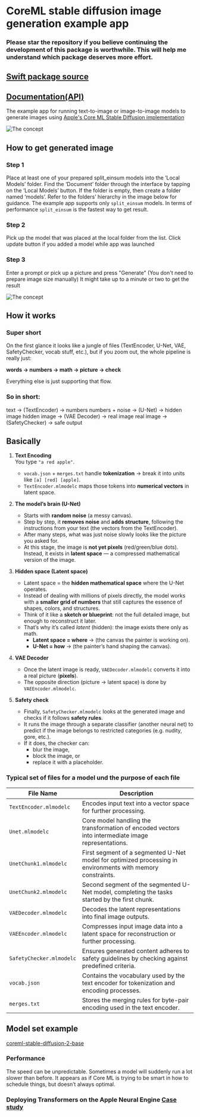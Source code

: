# CoreML stable diffusion image generation example app
### Please star the repository if you believe continuing the development of this package is worthwhile. This will help me understand which package deserves more effort.


## [Swift package source](https://github.com/swiftuiux/coreml-stable-diffusion-swift)
## [Documentation(API)](https://swiftpackageindex.com/swiftuiux/coreml-stable-diffusion-swift/main/documentation/coreml_stable_diffusion_swift)

The example app for running text-to-image or image-to-image models to generate images using [Apple's Core ML Stable Diffusion implementation](https://github.com/apple/ml-stable-diffusion)

![The concept](https://github.com/swiftuiux/coreml-stable-diffusion-swift-example/blob/main/img/img_08.gif)

 ## How to get generated image

### Step 1 
Place at least one of your prepared split_einsum models into the ‘Local Models’ folder. Find the ‘Document’ folder through the interface by tapping on the ‘Local Models’ button. If the folder is empty, then create a folder named ‘models’. Refer to the folders’ hierarchy in the image below for guidance.
The example app supports only ``split_einsum`` models. In terms of performance ``split_einsum`` is the fastest way to get result.
### Step 2
Pick up the model that was placed at the local folder from the list. Click update button if you added a model while app was launched
### Step 3 
Enter a prompt or pick up a picture and press "Generate" (You don't need to prepare image size manually) It might take up to a minute or two to get the result

![The concept](https://github.com/swiftuiux/coreml-stable-diffusion-swift-example/blob/main/img/img_03.png)

## How it works

### Super short
On the first glance it looks like a jungle of files (TextEncoder, U-Net, VAE, SafetyChecker, vocab stuff, etc.), but if you zoom out, the whole pipeline is really just:

**words → numbers → math → picture → check**

Everything else is just supporting that flow.

### So in short:
text → (TextEncoder) → numbers
numbers + noise → (U-Net) → hidden image
hidden image → (VAE Decoder) → real image
real image → (SafetyChecker) → safe output

## Basically

1. **Text Encoding**  
   You type `"a red apple"`.  
   - `vocab.json` + `merges.txt` handle **tokenization** → break it into units like `[a] [red] [apple]`.  
   - `TextEncoder.mlmodelc` maps those tokens into **numerical vectors** in latent space.  

2. **The model’s brain (U-Net)**  
   - Starts with **random noise** (a messy canvas).  
   - Step by step, it **removes noise** and **adds structure**, following the instructions from your text (the vectors from the TextEncoder).  
   - After many steps, what was just noise slowly looks like the picture you asked for.  
   - At this stage, the image is **not yet pixels** (red/green/blue dots). Instead, it exists in **latent space** — a compressed mathematical version of the image.  

3. **Hidden space (Latent space)**  
   - Latent space = the **hidden mathematical space** where the U-Net operates.  
   - Instead of dealing with millions of pixels directly, the model works with a **smaller grid of numbers** that still captures the essence of shapes, colors, and structures.  
   - Think of it like a **sketch or blueprint**: not the full detailed image, but enough to reconstruct it later.  
   - That’s why it’s called *latent* (hidden): the image exists there only as math.  
     - **Latent space = where** → (the canvas the painter is working on).  
     - **U-Net = how** → (the painter’s hand shaping the canvas).  

4. **VAE Decoder**  
   - Once the latent image is ready, `VAEDecoder.mlmodelc` converts it into a real picture (**pixels**).  
   - The opposite direction (picture → latent space) is done by `VAEEncoder.mlmodelc`.  

5. **Safety check**  
   - Finally, `SafetyChecker.mlmodelc` looks at the generated image and checks if it follows **safety rules**.  
   - It runs the image through a separate classifier (another neural net) to predict if the image belongs to restricted categories (e.g. nudity, gore, etc.).  
   - If it does, the checker can:  
     - blur the image,  
     - block the image, or  
     - replace it with a placeholder.  


### Typical set of files for a model und the purpose of each file

| File Name                            | Description                                                      |
|--------------------------------------|------------------------------------------------------------------|
| `TextEncoder.mlmodelc`               | Encodes input text into a vector space for further processing.   |
| `Unet.mlmodelc`                      | Core model handling the transformation of encoded vectors into intermediate image representations. |
| `UnetChunk1.mlmodelc`                | First segment of a segmented U-Net model for optimized processing in environments with memory constraints. |
| `UnetChunk2.mlmodelc`                | Second segment of the segmented U-Net model, completing the tasks started by the first chunk. |
| `VAEDecoder.mlmodelc`                | Decodes the latent representations into final image outputs.     |
| `VAEEncoder.mlmodelc`                | Compresses input image data into a latent space for reconstruction or further processing. |
| `SafetyChecker.mlmodelc`             | Ensures generated content adheres to safety guidelines by checking against predefined criteria. |
| `vocab.json`                         | Contains the vocabulary used by the text encoder for tokenization and encoding processes. |
| `merges.txt`                         | Stores the merging rules for byte-pair encoding used in the text encoder. |


## Model set example
[coreml-stable-diffusion-2-base](https://huggingface.co/pcuenq/coreml-stable-diffusion-2-base/blob/main/coreml-stable-diffusion-2-base_split_einsum_compiled.zip )

### Performance

 The speed can be unpredictable. Sometimes a model will suddenly run a lot slower than before. It appears as if Core ML is trying to be smart in how to schedule things, but doesn’t always optimal.

### Deploying Transformers on the Apple Neural Engine [Case study](https://machinelearning.apple.com/research/neural-engine-transformers)


